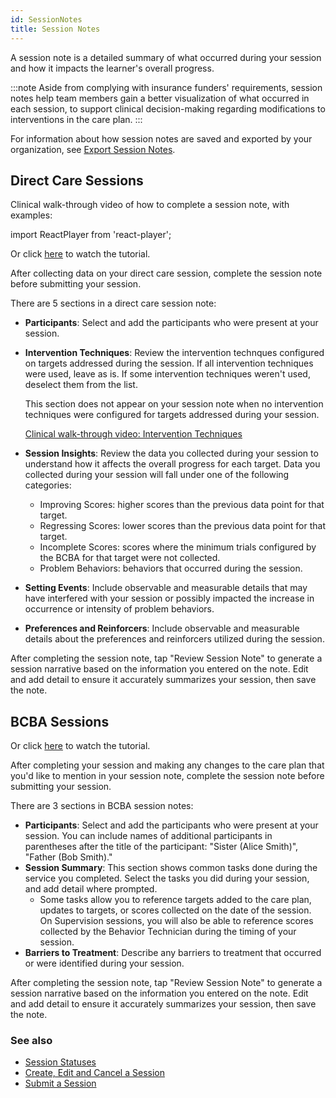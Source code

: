 ```yaml
---
id: SessionNotes
title: Session Notes
---
```

A session note is a detailed summary of what occurred during your session and how it impacts the learner's overall progress.

:::note
Aside from complying with insurance funders' requirements, session notes help team members gain a better visualization of what occurred in each session, to support clinical decision-making regarding modifications to interventions in the care plan. 
:::

For information about how session notes are saved and exported by your organization, see [Export Session Notes](https://docs.chorus.cloud/docs/Patients/PatientOverview#export-patient-session-notes).

## Direct Care Sessions

Clinical walk-through video of how to complete a session note, with examples:

import ReactPlayer from 'react-player';

<ReactPlayer url='https://www.youtube.com/watch?v=PMwykZ0CMCk'/>

Or click [here](https://notefiles.blob.core.windows.net/notevideos/How%20to%20Complete%20Direct%20Care%20Session%20Notes.mp4) to watch the tutorial.

After collecting data on your direct care session, complete the session note before submitting your session.

There are 5 sections in a direct care session note:

- **Participants**: Select and add the participants who were present at your session. 
    
- **Intervention Techniques**: Review the intervention technques configured on targets addressed during the session. If all intervention techniques were used, leave as is. If some intervention techniques weren't used, deselect them from the list. 

    This section does not appear on your session note when no intervention techniques were configured for targets addressed during your session.

    [Clinical walk-through video: Intervention Techniques](https://youtu.be/hbgzYZDCsVA)
- **Session Insights**: Review the data you collected during your session to understand how it affects the overall progress for each target. Data you collected during your session will fall under one of the following categories:
    - Improving Scores: higher scores than the previous data point for that target.
    - Regressing Scores: lower scores than the previous data point for that target.
    - Incomplete Scores: scores where the minimum trials configured by the BCBA for that target were not collected.
    - Problem Behaviors: behaviors that occurred during the session.
- **Setting Events**: Include observable and measurable details that may have interfered with your session or possibly impacted the increase in occurrence or intensity of problem behaviors.
- **Preferences and Reinforcers**: Include observable and measurable details about the preferences and reinforcers utilized during the session.

After completing the session note, tap "Review Session Note" to generate a session narrative based on the information you entered on the note. Edit and add detail to ensure it accurately summarizes your session, then save the note.

## BCBA Sessions

<ReactPlayer url='https://youtu.be/Cg5eEJgl2vg'/>

Or click [here](https://notefiles.blob.core.windows.net/notevideos/BCBA%20Session%20Notes%20Tutorial.mp4) to watch the tutorial.

After completing your session and making any changes to the care plan that you'd like to mention in your session note, complete the session note before submitting your session.

There are 3 sections in BCBA session notes:

- **Participants**: Select and add the participants who were present at your session.
    You can include names of additional participants in parentheses after the title of the participant: "Sister (Alice Smith)", "Father (Bob Smith)."
- **Session Summary**: This section shows common tasks done during the service you completed. Select the tasks you did during your session, and add detail where prompted.
    - Some tasks allow you to reference targets added to the care plan, updates to targets, or scores collected on the date of the session. On Supervision sessions, you will also be able to reference scores collected by the Behavior Technician during the timing of your session.
- **Barriers to Treatment**: Describe any barriers to treatment that occurred or were identified during your session.

After completing the session note, tap "Review Session Note" to generate a session narrative based on the information you entered on the note. Edit and add detail to ensure it accurately summarizes your session, then save the note.

### See also
- [Session Statuses](Session/SessionStatuses.md)
- [Create, Edit and Cancel a Session](Session/CreateEditCancelSession.md)
- [Submit a Session](Session/SubmitSession.md)
